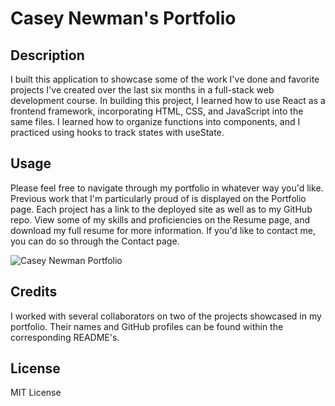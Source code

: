 # Casey Newman's Portfolio

## Description

I built this application to showcase some of the work I've done and favorite projects I've created over the last six months in a full-stack web development course. In building this project, I learned how to use React as a frontend framework, incorporating HTML, CSS, and JavaScript into the same files. I learned how to organize functions into components, and I practiced using hooks to track states with useState.


## Usage

Please feel free to navigate through my portfolio in whatever way you'd like. Previous work that I'm particularly proud of is displayed on the Portfolio page. Each project has a link to the deployed site as well as to my GitHub repo. View some of my skills and proficiencies on the Resume page, and download my full resume for more information. If you'd like to contact me, you can do so through the Contact page.

![Casey Newman Portfolio](/assets/casey-newman-portfolio.png)

## Credits

I worked with several collaborators on two of the projects showcased in my portfolio. Their names and GitHub profiles can be found within the corresponding README's.

## License

MIT License